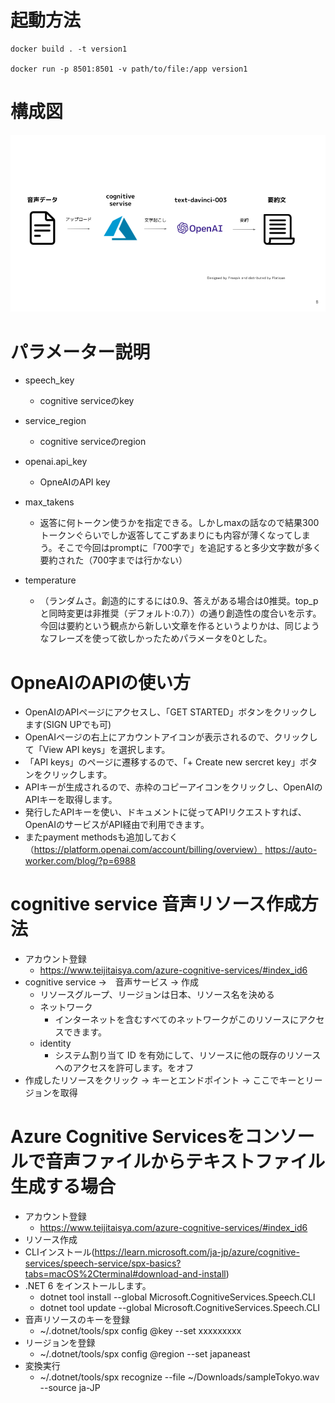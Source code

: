 # 起動方法
```
docker build . -t version1

docker run -p 8501:8501 -v path/to/file:/app version1

```
# 構成図
![構成図](image/diagram.png)
# パラメーター説明
- speech_key
    - cognitive serviceのkey

- service_region
    - cognitive serviceのregion

- openai.api_key
    - OpneAIのAPI key

- max_takens
    - 返答に何トークン使うかを指定できる。しかしmaxの話なので結果300トークンぐらいでしか返答してこずあまりにも内容が薄くなってしまう。そこで今回はpromptに「700字で」を追記すると多少文字数が多く要約された（700字までは行かない）

- temperature
    - （ランダムさ。創造的にするには0.9、答えがある場合は0推奨。top_pと同時変更は非推奨（デフォルト:0.7））の通り創造性の度合いを示す。今回は要約という観点から新しい文章を作るというよりかは、同じようなフレーズを使って欲しかったためパラメータを0とした。


# OpneAIのAPIの使い方
- OpenAIのAPIページにアクセスし、「GET STARTED」ボタンをクリックします(SIGN UPでも可)
- OpenAIページの右上にアカウントアイコンが表示されるので、クリックして「View API keys」を選択します。
- 「API keys」のページに遷移するので、「+ Create new sercret key」ボタンをクリックします。
- APIキーが生成されるので、赤枠のコピーアイコンをクリックし、OpenAIのAPIキーを取得します。
- 発行したAPIキーを使い、ドキュメントに従ってAPIリクエストすれば、OpenAIのサービスがAPI経由で利用できます。
- またpayment methodsも追加しておく（https://platform.openai.com/account/billing/overview）
https://auto-worker.com/blog/?p=6988

# cognitive service 音声リソース作成方法
- アカウント登録
    - https://www.teijitaisya.com/azure-cognitive-services/#index_id6
- cognitive service ->　音声サービス -> 作成
    - リソースグループ、リージョンは日本、リソース名を決める
    - ネットワーク
        - インターネットを含むすべてのネットワークがこのリソースにアクセスできます。
    - identity
        - システム割り当て ID を有効にして、リソースに他の既存のリソースへのアクセスを許可します。をオフ
- 作成したリソースをクリック -> キーとエンドポイント -> ここでキーとリージョンを取得

# Azure Cognitive Servicesをコンソールで音声ファイルからテキストファイル生成する場合
- アカウント登録
    - https://www.teijitaisya.com/azure-cognitive-services/#index_id6
- リソース作成
- CLIインストール(https://learn.microsoft.com/ja-jp/azure/cognitive-services/speech-service/spx-basics?tabs=macOS%2Cterminal#download-and-install)
- .NET 6 をインストールします。
    - dotnet tool install --global Microsoft.CognitiveServices.Speech.CLI
    - dotnet tool update --global Microsoft.CognitiveServices.Speech.CLI
- 音声リソースのキーを登録
    - ~/.dotnet/tools/spx config @key --set xxxxxxxxx
- リージョンを登録
    - ~/.dotnet/tools/spx config @region --set japaneast
- 変換実行
    - ~/.dotnet/tools/spx recognize --file ~/Downloads/sampleTokyo.wav --source ja-JP